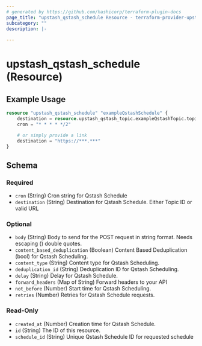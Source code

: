 ```yaml
---
# generated by https://github.com/hashicorp/terraform-plugin-docs
page_title: "upstash_qstash_schedule Resource - terraform-provider-upstash"
subcategory: ""
description: |-
  
---
```


# upstash_qstash_schedule (Resource)



## Example Usage

```terraform
resource "upstash_qstash_schedule" "exampleQstashSchedule" {
    destination = resource.upstash_qstash_topic.exampleQstashTopic.topic_id
    cron = "* * * * */2"

    # or simply provide a link
    destination = "https://***.***"
}
```

<!-- schema generated by tfplugindocs -->
## Schema

### Required

- `cron` (String) Cron string for Qstash Schedule
- `destination` (String) Destination for Qstash Schedule. Either Topic ID or valid URL

### Optional

- `body` (String) Body to send for the POST request in string format. Needs escaping (\) double quotes.
- `content_based_deduplication` (Boolean) Content Based Deduplication (bool) for Qstash Scheduling.
- `content_type` (String) Content type for Qstash Scheduling.
- `deduplication_id` (String) Deduplication ID for Qstash Scheduling.
- `delay` (String) Delay for Qstash Schedule.
- `forward_headers` (Map of String) Forward headers to your API
- `not_before` (Number) Start time for Qstash Scheduling.
- `retries` (Number) Retries for Qstash Schedule requests.

### Read-Only

- `created_at` (Number) Creation time for Qstash Schedule.
- `id` (String) The ID of this resource.
- `schedule_id` (String) Unique Qstash Schedule ID for requested schedule


